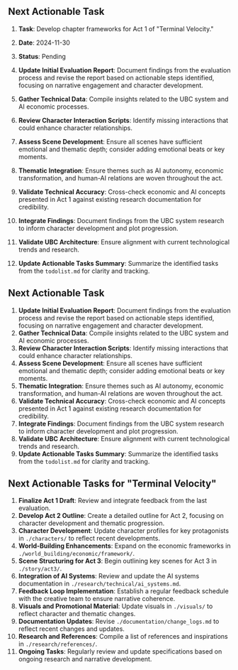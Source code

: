 ## Next Actionable Task

1. **Task**: Develop chapter frameworks for Act 1 of "Terminal Velocity."
2. **Date**: 2024-11-30
3. **Status**: Pending

1. **Update Initial Evaluation Report**: Document findings from the evaluation process and revise the report based on actionable steps identified, focusing on narrative engagement and character development.
2. **Gather Technical Data**: Compile insights related to the UBC system and AI economic processes.
3. **Review Character Interaction Scripts**: Identify missing interactions that could enhance character relationships.
4. **Assess Scene Development**: Ensure all scenes have sufficient emotional and thematic depth; consider adding emotional beats or key moments.
5. **Thematic Integration**: Ensure themes such as AI autonomy, economic transformation, and human-AI relations are woven throughout the act.
6. **Validate Technical Accuracy**: Cross-check economic and AI concepts presented in Act 1 against existing research documentation for credibility.
7. **Integrate Findings**: Document findings from the UBC system research to inform character development and plot progression.
8. **Validate UBC Architecture**: Ensure alignment with current technological trends and research.
9. **Update Actionable Tasks Summary**: Summarize the identified tasks from the `todolist.md` for clarity and tracking.
## Next Actionable Task

1. **Update Initial Evaluation Report**: Document findings from the evaluation process and revise the report based on actionable steps identified, focusing on narrative engagement and character development.
2. **Gather Technical Data**: Compile insights related to the UBC system and AI economic processes.
3. **Review Character Interaction Scripts**: Identify missing interactions that could enhance character relationships.
4. **Assess Scene Development**: Ensure all scenes have sufficient emotional and thematic depth; consider adding emotional beats or key moments.
5. **Thematic Integration**: Ensure themes such as AI autonomy, economic transformation, and human-AI relations are woven throughout the act.
6. **Validate Technical Accuracy**: Cross-check economic and AI concepts presented in Act 1 against existing research documentation for credibility.
7. **Integrate Findings**: Document findings from the UBC system research to inform character development and plot progression.
8. **Validate UBC Architecture**: Ensure alignment with current technological trends and research.
9. **Update Actionable Tasks Summary**: Summarize the identified tasks from the `todolist.md` for clarity and tracking.
## Next Actionable Tasks for "Terminal Velocity"

1. **Finalize Act 1 Draft**: Review and integrate feedback from the last evaluation.
2. **Develop Act 2 Outline**: Create a detailed outline for Act 2, focusing on character development and thematic progression.
3. **Character Development**: Update character profiles for key protagonists in `./characters/` to reflect recent developments.
4. **World-Building Enhancements**: Expand on the economic frameworks in `./world_building/economic/framework/`.
5. **Scene Structuring for Act 3**: Begin outlining key scenes for Act 3 in `./story/act3/`.
6. **Integration of AI Systems**: Review and update the AI systems documentation in `./research/technical/ai_systems.md`.
7. **Feedback Loop Implementation**: Establish a regular feedback schedule with the creative team to ensure narrative coherence.
8. **Visuals and Promotional Material**: Update visuals in `./visuals/` to reflect character and thematic changes.
9. **Documentation Updates**: Revise `./documentation/change_logs.md` to reflect recent changes and updates.
10. **Research and References**: Compile a list of references and inspirations in `./research/references/`.
11. **Ongoing Tasks**: Regularly review and update specifications based on ongoing research and narrative development.
